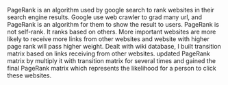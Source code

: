 PageRank is an algorithm used by google search to rank websites in their search engine results. Google use web crawler to grad many url, and PageRank is an algorithm for them to show the result to users. PageRank is not self-rank. It ranks based on others. More important websites are more likely to receive more links from other websites and website with higher page rank will pass higher weight. Dealt with wiki database, I built transition matrix based on links receiving from other websites. updated PageRank matrix by multiply it with transition matrix for several times and gained the final PageRank matrix which represents the likelihood for a person to click these websites. 

